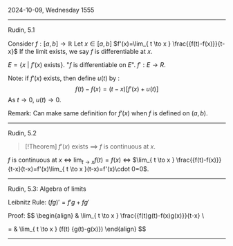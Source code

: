 2024-10-09, Wednesday
1555

---

Rudin, 5.1

Consider $f: [a, b]\to \mathbb{R}$
Let $x\in[a, b]$
$f'(x)=\lim_{ t \to x } \frac{{f(t)-f(x)}}{t-x}$
If the limit exists, we say $f$ is differentiable at $x$.

$E=\{ x\ | \ f'(x) \text{ exists} \}$. "$f$ is differentiable on $E$". $f':E\to R$.

Note: if $f'(x)$ exists, then define $u(t)$ by :
$$
{f(t)-f(x)}=(t-x)[f'(x)+u(t)]
$$
As $t\to 0$, $u(t)\to 0$.

Remark: Can make same definition for $f'(x)$ when $f$ is defined on $(a, b)$.

---

Rudin, 5.2

>[!Theorem]
>$f'(x)$ exists $\implies$ $f$ is continuous at $x$.

$f$ is continuous at $x$ $\iff$ $\lim_{ t \to x }f(t)=f(x)$ $\iff$ $\lim_{ t \to x } \frac{{f(t)-f(x)}}{t-x}(t-x)=f'(x)\lim_{ t \to x }(t-x)=f'(x)\cdot 0=0$.

---

Rudin, 5.3: Algebra of limits

Leibnitz Rule: $(fg)'=f'g+fg'$

Proof:
$$
\begin{align}
 & \lim_{ t \to x } \frac{{f(t)g(t)-f(x)g(x)}}{t-x} \\

= & \lim_{ t \to x } (f(t) {g(t)-g(x)})
\end{align}
$$



---


